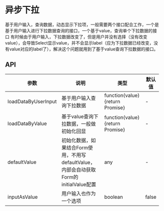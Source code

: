 # 异步下拉
基于用户输入，查询数据，动态显示下拉项，一般需要两个接口配合工作，一个是基于用户输入进行下拉数据查询的接口，一个基于value，查询单个下拉数据的接口
有时候由于用户输入，下拉数据改变了，但是用户并没有选择（没有改变value），会导致Select显示value，并不会显示label（应为下拉数据已经改变，没有value对应的label了），解决这个问题就用到了基于value查询下拉数据的接口。

## API
参数|说明|类型|默认值
---|---|---|---
loadDataByUserInput | 基于用户输入查询下拉数据 | function(value){return Promise} | -
loadDataByValue | 基于value查询下拉数据，一般做初始化回显 | function(value){return Promise} | -
defaultValue | 初始化数据，如果结合Form使用，不用写defaultValue，内部会自动获取Form的initialValue配置| any | -
inputAsValue | 用户输入也作为一个选项 | boolean | false
